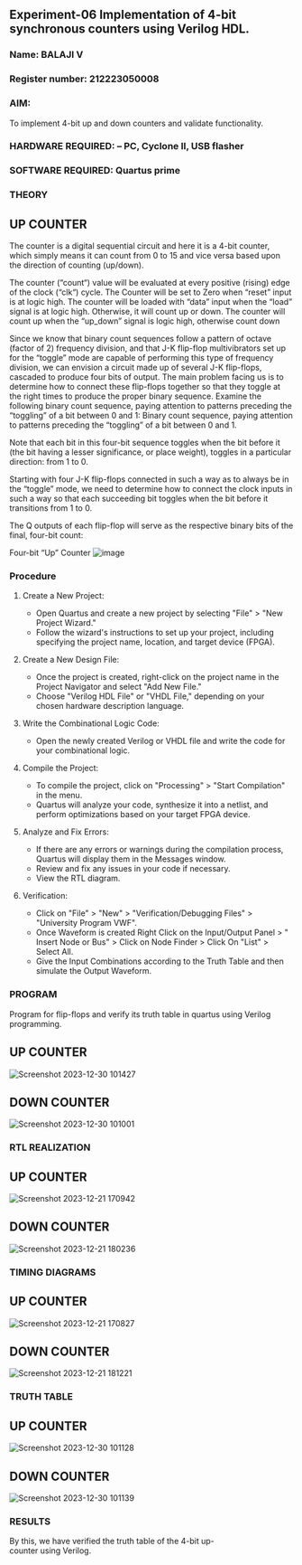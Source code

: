 ## Experiment-06 Implementation of 4-bit synchronous counters using Verilog HDL.

### Name: BALAJI V
### Register number: 212223050008

### AIM:
To implement 4-bit up and down counters and validate  functionality.

### HARDWARE REQUIRED:  – PC, Cyclone II, USB flasher
### SOFTWARE REQUIRED:   Quartus prime
### THEORY 

## UP COUNTER 
The counter is a digital sequential circuit and here it is a 4-bit counter, which simply means it can count from 0 to 15 and vice versa based upon the direction of counting (up/down). 

The counter (“count“) value will be evaluated at every positive (rising) edge of the clock (“clk“) cycle.
The Counter will be set to Zero when “reset” input is at logic high.
The counter will be loaded with “data” input when the “load” signal is at logic high. Otherwise, it will count up or down.
The counter will count up when the “up_down” signal is logic high, otherwise count down

Since we know that binary count sequences follow a pattern of octave (factor of 2) frequency division, and that J-K flip-flop multivibrators set up for the “toggle” mode are capable of performing this type of frequency division, we can envision a circuit made up of several J-K flip-flops, cascaded to produce four bits of output.
The main problem facing us is to determine how to connect these flip-flops together so that they toggle at the right times to produce the proper binary sequence.
Examine the following binary count sequence, paying attention to patterns preceding the “toggling” of a bit between 0 and 1:
Binary count sequence, paying attention to patterns preceding the “toggling” of a bit between 0 and 1.

Note that each bit in this four-bit sequence toggles when the bit before it (the bit having a lesser significance, or place weight), toggles in a particular direction: from 1 to 0.



 
 

Starting with four J-K flip-flops connected in such a way as to always be in the “toggle” mode, we need to determine how to connect the clock inputs in such a way so that each succeeding bit toggles when the bit before it transitions from 1 to 0.

The Q outputs of each flip-flop will serve as the respective binary bits of the final, four-bit count:

 

Four-bit “Up” Counter
![image](https://user-images.githubusercontent.com/36288975/169644758-b2f4339d-9532-40c5-af40-8f4f8c942e2c.png)



### Procedure
1. Create a New Project:
   - Open Quartus and create a new project by selecting "File" > "New Project Wizard."
   - Follow the wizard's instructions to set up your project, including specifying the project name, location, and target device (FPGA).

2. Create a New Design File:
   - Once the project is created, right-click on the project name in the Project Navigator and select "Add New File."
   - Choose "Verilog HDL File" or "VHDL File," depending on your chosen hardware description language.

3. Write the Combinational Logic Code:
   - Open the newly created Verilog or VHDL file and write the code for your combinational logic.
     
4. Compile the Project:
   - To compile the project, click on "Processing" > "Start Compilation" in the menu.
   - Quartus will analyze your code, synthesize it into a netlist, and perform optimizations based on your target FPGA device.

5. Analyze and Fix Errors: 
   - If there are any errors or warnings during the compilation process, Quartus will display them in the Messages window.
   - Review and fix any issues in your code if necessary.
   - View the RTL diagram.

6. Verification:
   - Click on "File" > "New" > "Verification/Debugging Files" > "University Program VWF".
   - Once Waveform is created Right Click on the Input/Output Panel > " Insert Node or Bus" > Click on Node Finder > Click On "List" > Select All.
   - Give the Input Combinations according to the Truth Table and then simulate the Output Waveform.



### PROGRAM 
Program for flip-flops  and verify its truth table in quartus using Verilog programming.

## UP COUNTER 
![Screenshot 2023-12-30 101427](https://github.com/SIBIRAJIM/Exp-7-Synchornous-counters-/assets/154588445/b87b3fed-7a90-4b1c-9f83-59c5be738d55)

## DOWN COUNTER 
![Screenshot 2023-12-30 101001](https://github.com/SIBIRAJIM/Exp-7-Synchornous-counters-/assets/154588445/e74b924b-598c-4b95-ba5f-9cad81f775e1)

### RTL REALIZATION

## UP COUNTER 
![Screenshot 2023-12-21 170942](https://github.com/SIBIRAJIM/Exp-7-Synchornous-counters-/assets/154588445/535fdb71-86cb-496d-8ee9-6e2f18933e81)

## DOWN COUNTER 
![Screenshot 2023-12-21 180236](https://github.com/SIBIRAJIM/Exp-7-Synchornous-counters-/assets/154588445/c5536993-4bef-40ea-8ce9-21bb7d8664c1)

### TIMING DIAGRAMS 

## UP COUNTER  
![Screenshot 2023-12-21 170827](https://github.com/SIBIRAJIM/Exp-7-Synchornous-counters-/assets/154588445/5a05d875-3d36-4173-ab9a-dc83fdedf0ba)

## DOWN COUNTER 
![Screenshot 2023-12-21 181221](https://github.com/SIBIRAJIM/Exp-7-Synchornous-counters-/assets/154588445/d7a763f3-db25-424c-811c-464f31ca2a33)

### TRUTH TABLE 

## UP COUNTER
![Screenshot 2023-12-30 101128](https://github.com/SIBIRAJIM/Exp-7-Synchornous-counters-/assets/154588445/15773950-67d2-42ff-8628-9ae8619a91e7)

## DOWN COUNTER 
![Screenshot 2023-12-30 101139](https://github.com/SIBIRAJIM/Exp-7-Synchornous-counters-/assets/154588445/d488e0c3-7083-4616-9e49-84f2cc97c619)

### RESULTS 
By this, we have verified the truth table of the 4-bit up-counter using Verilog.
